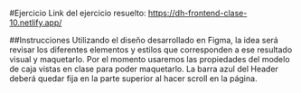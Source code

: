 #Ejercicio
Link del ejercicio resuelto: https://dh-frontend-clase-10.netlify.app/

##Instrucciones
Utilizando el diseño desarrollado en Figma, la idea será revisar los diferentes elementos y estilos que corresponden a ese resultado visual y maquetarlo.
Por el momento usaremos las propiedades del modelo de caja vistas en clase para poder maquetarlo. La barra azul del Header deberá quedar fija en la parte superior al hacer scroll en la página.